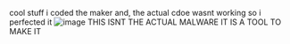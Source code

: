 cool stuff i coded the maker and, the actual cdoe wasnt working so i perfected it
![image](https://github.com/just345/erenlog/assets/69809209/2e6902a9-bf40-452f-b08c-de499f58eb1b)
THIS ISNT THE ACTUAL MALWARE IT IS A TOOL TO MAKE IT

